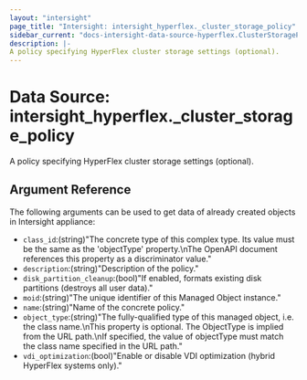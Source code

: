 ```yaml
---
layout: "intersight"
page_title: "Intersight: intersight_hyperflex._cluster_storage_policy"
sidebar_current: "docs-intersight-data-source-hyperflex.ClusterStoragePolicy"
description: |-
A policy specifying HyperFlex cluster storage settings (optional).
---
```


# Data Source: intersight_hyperflex._cluster_storage_policy
A policy specifying HyperFlex cluster storage settings (optional).
## Argument Reference
The following arguments can be used to get data of already created objects in Intersight appliance:
* `class_id`:(string)"The concrete type of this complex type. Its value must be the same as the 'objectType' property.\nThe OpenAPI document references this property as a discriminator value."
* `description`:(string)"Description of the policy."
* `disk_partition_cleanup`:(bool)"If enabled, formats existing disk partitions (destroys all user data)."
* `moid`:(string)"The unique identifier of this Managed Object instance."
* `name`:(string)"Name of the concrete policy."
* `object_type`:(string)"The fully-qualified type of this managed object, i.e. the class name.\nThis property is optional. The ObjectType is implied from the URL path.\nIf specified, the value of objectType must match the class name specified in the URL path."
* `vdi_optimization`:(bool)"Enable or disable VDI optimization (hybrid HyperFlex systems only)."
